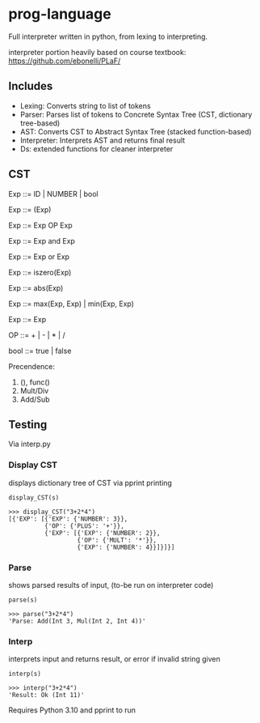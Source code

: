 # prog-language

Full interpreter written in python, from lexing to interpreting.

interpreter portion heavily based on course textbook: https://github.com/ebonelli/PLaF/

## Includes

- Lexing: Converts string to list of tokens
- Parser: Parses list of tokens to Concrete Syntax Tree (CST, dictionary tree-based)
- AST: Converts CST to Abstract Syntax Tree (stacked function-based)
- Interpreter: Interprets AST and returns final result
- Ds: extended functions for cleaner interpreter

## CST

Exp ::= ID | NUMBER | bool

Exp ::= (Exp)

Exp ::= Exp OP Exp

Exp ::= Exp and Exp

Exp ::= Exp or Exp

Exp ::= iszero(Exp)

Exp ::= abs(Exp)

Exp ::= max(Exp, Exp) | min(Exp, Exp)

Exp ::= Exp

OP ::= + | - | * | /

bool ::= true | false

Precendence:
1.  (), func()
2.  Mult/Div
3.  Add/Sub

## Testing

Via interp.py

### Display CST

displays dictionary tree of CST via pprint printing
```
display_CST(s)
```

```
>>> display_CST("3+2*4")
[{'EXP': [{'EXP': {'NUMBER': 3}},
          {'OP': {'PLUS': '+'}},
          {'EXP': [{'EXP': {'NUMBER': 2}},
                   {'OP': {'MULT': '*'}},
                   {'EXP': {'NUMBER': 4}}]}]}]
```

### Parse

shows parsed results of input, (to-be run on interpreter code)
```
parse(s)
```

```
>>> parse("3+2*4")
'Parse: Add(Int 3, Mul(Int 2, Int 4))'
```

### Interp

interprets input and returns result, or error if invalid string given
```
interp(s)
```

```
>>> interp("3+2*4")
'Result: Ok (Int 11)'
```


Requires Python 3.10 and pprint to run
